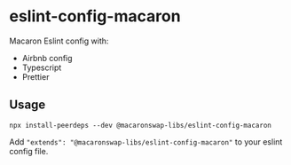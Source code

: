 # eslint-config-macaron

Macaron Eslint config with:

- Airbnb config
- Typescript
- Prettier

## Usage

```
npx install-peerdeps --dev @macaronswap-libs/eslint-config-macaron
```

Add `"extends": "@macaronswap-libs/eslint-config-macaron"` to your eslint config file.

